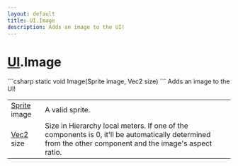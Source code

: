 ```yaml
---
layout: default
title: UI.Image
description: Adds an image to the UI!
---
```

# [UI]({{site.url}}/Pages/Reference/UI.html).Image

<div class='signature' markdown='1'>
```csharp
static void Image(Sprite image, Vec2 size)
```
Adds an image to the UI!
</div>

|  |  |
|--|--|
|[Sprite]({{site.url}}/Pages/Reference/Sprite.html) image|A valid sprite.|
|[Vec2]({{site.url}}/Pages/Reference/Vec2.html) size|Size in Hierarchy local meters. If one of the             components is 0, it'll be automatically determined from the other             component and the image's aspect ratio.|




